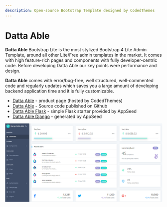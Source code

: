 ```yaml
---
description: Open-source Bootstrap Template designed by CodedThemes
---
```


# Datta Able

**Datta Able** Bootstrap Lite is the most stylized Bootstrap 4 Lite Admin Template, around all other Lite/Free admin templates in the market. It comes with high feature-rich pages and components with fully developer-centric code. Before developing Datta Able our key points were performance and design.

**Datta Able** comes with error/bug-free, well structured, well-commented code and regularly updates which saves you a large amount of developing backend application time and it is fully customizable.

* [Datta Able](https://codedthemes.com/item/datta-able-bootstrap-lite/?ref=appseed) - product page \(hosted by CodedThemes\)
* [Datta Able](https://github.com/codedthemes/datta-able-bootstrap-dashboard) - Source code published on Github
* [Datta Able Flask](https://appseed.us/admin-dashboards/flask-datta-able) - simple Flask starter provided by AppSeed
* [Datta Able Django](https://appseed.us/admin-dashboards/django-datta-able) - generated by AppSeed

![Datta Able - Open-source Bootstrap template.](../../.gitbook/assets/datta-able-dashboard.png)


